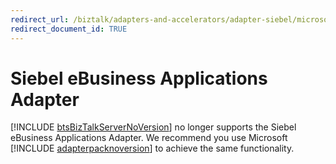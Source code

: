 ```yaml
---
redirect_url: /biztalk/adapters-and-accelerators/adapter-siebel/microsoft-biztalk-adapter-for-siebel-ebusiness-applications-documentation
redirect_document_id: TRUE
--- 
```


# Siebel eBusiness Applications Adapter
[!INCLUDE [btsBizTalkServerNoVersion](../includes/btsbiztalkservernoversion-md.md)] no longer supports the Siebel eBusiness Applications Adapter. We recommend you use Microsoft [!INCLUDE [adapterpacknoversion](../includes/adapterpacknoversion-md.md)] to achieve the same functionality.  
  